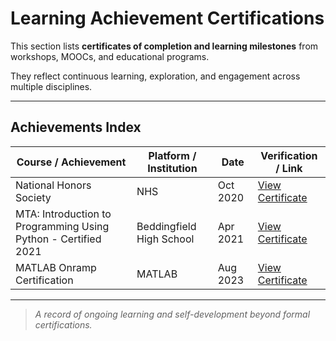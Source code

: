 # Learning Achievement Certifications

This section lists **certificates of completion and learning milestones** from workshops, MOOCs, and educational programs.  

They reflect continuous learning, exploration, and engagement across multiple disciplines.

---

## Achievements Index

| Course / Achievement | Platform / Institution | Date | Verification / Link |
|-----------------------|------------------------|------|----------------------|
| National Honors Society  | NHS | Oct 2020 | [View Certificate]([https://edx.org/verify/ABCD1234](https://www.credly.com/badges/f880c1e6-8b4d-4b7f-b0ac-55651a2bccb7?source=linked_in_profile)) |
| MTA: Introduction to Programming Using Python - Certified 2021 | Beddingfield High School | Apr 2021 | [View Certificate](https://www.credly.com/badges/0608db61-4f52-4ebf-8b51-9bef1ed1a26f?source=linked_in_profile) |
| MATLAB Onramp Certification | MATLAB | Aug 2023 | [View Certificate](https://matlabacademy.mathworks.com/progress/share/certificate.html?id=678f97be-5f71-4ec0-a69c-0e8e67ecad02&)


---

> _A record of ongoing learning and self-development beyond formal certifications._
